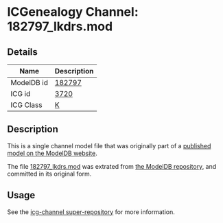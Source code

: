 # ICGenealogy Channel: 182797\_Ikdrs.mod

## Details

Name | Description
---- | -----------
ModelDB id | [182797](http://senselab.med.yale.edu/ModelDB/ShowModel.cshtml?model=182797)
ICG id | [3720](http://icg.neurotheory.ox.ac.uk/channels/1/3720)
ICG Class | [K](http://icg.neurotheory.ox.ac.uk/channels/1)

## Description

This is a single channel model file that was originally part of a [published model on the ModelDB website](http://senselab.med.yale.edu/mModelDB/ShowModel.cshtml?model=182797).

The file [182797\_Ikdrs.mod](182797_Ikdrs.mod) was extrated from [the ModelDB repository](http://senselab.med.yale.edu/ModelDB/ShowModel.cshtml?model=182797), and committed in its original form.

## Usage

See the [icg-channel super-repository](https://github.com/icgenealogy/icg-channels) for more information.